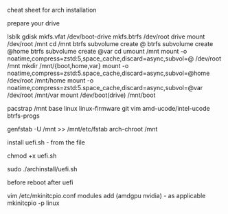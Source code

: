 cheat sheet for arch installation

prepare your drive

lsblk
gdisk
mkfs.vfat /dev/boot-drive
mkfs.btrfs /dev/root drive
mount /dev/root /mnt
cd /mnt
btrfs subvolume create @
btrfs subvolume create @home
btrfs subvolume create @var
cd
umount /mnt
mount -o noatime,compress=zstd:5,space_cache,discard=async,subvol=@ /dev/root /mnt
mkdir /mnt/{boot,home,var}
mount -o noatime,compress=zstd:5.space_cache,discard=async,subvol=@home /dev/root /mnt/home
mount -o noatime,compress=zstd:5.space_cache,discard=async,subvol=@var /dev/root /mnt/var
mount /dev/boot(drive) /mnt/boot

pacstrap /mnt base linux linux-firmware git vim amd-ucode/intel-ucode btrfs-progs

genfstab -U /mnt >> /mnt/etc/fstab
arch-chroot /mnt

install uefi.sh - from the file

chmod +x uefi.sh

sudo ./archinstall/uefi.sh

before reboot after uefi


vim /etc/mkinitcpio.conf
modules add (amdgpu nvidia) - as applicable
mkinitcpio -p linux

